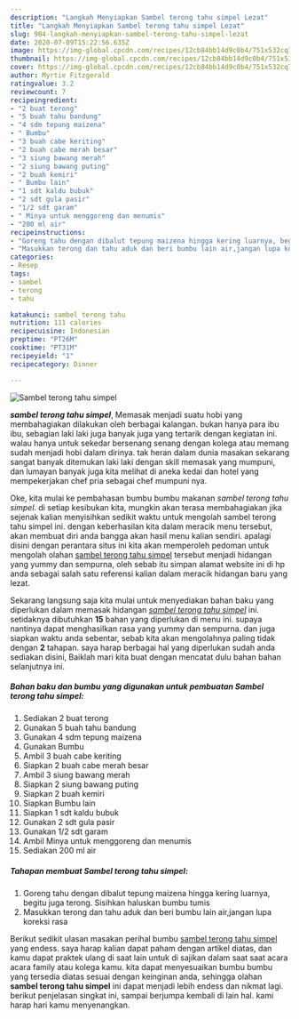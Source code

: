 ```yaml
---
description: "Langkah Menyiapkan Sambel terong tahu simpel Lezat"
title: "Langkah Menyiapkan Sambel terong tahu simpel Lezat"
slug: 904-langkah-menyiapkan-sambel-terong-tahu-simpel-lezat
date: 2020-07-09T15:22:56.635Z
image: https://img-global.cpcdn.com/recipes/12cb84bb14d9c0b4/751x532cq70/sambel-terong-tahu-simpel-foto-resep-utama.jpg
thumbnail: https://img-global.cpcdn.com/recipes/12cb84bb14d9c0b4/751x532cq70/sambel-terong-tahu-simpel-foto-resep-utama.jpg
cover: https://img-global.cpcdn.com/recipes/12cb84bb14d9c0b4/751x532cq70/sambel-terong-tahu-simpel-foto-resep-utama.jpg
author: Myrtie Fitzgerald
ratingvalue: 3.2
reviewcount: 7
recipeingredient:
- "2 buat terong"
- "5 buah tahu bandung"
- "4 sdm tepung maizena"
- " Bumbu"
- "3 buah cabe keriting"
- "2 buah cabe merah besar"
- "3 siung bawang merah"
- "2 siung bawang puting"
- "2 buah kemiri"
- " Bumbu lain"
- "1 sdt kaldu bubuk"
- "2 sdt gula pasir"
- "1/2 sdt garam"
- " Minya untuk menggoreng dan menumis"
- "200 ml air"
recipeinstructions:
- "Goreng tahu dengan dibalut tepung maizena hingga kering luarnya, begitu juga terong. Sisihkan haluskan bumbu tumis"
- "Masukkan terong dan tahu aduk dan beri bumbu lain air,jangan lupa koreksi rasa"
categories:
- Resep
tags:
- sambel
- terong
- tahu

katakunci: sambel terong tahu 
nutrition: 111 calories
recipecuisine: Indonesian
preptime: "PT26M"
cooktime: "PT31M"
recipeyield: "1"
recipecategory: Dinner

---
```



![Sambel terong tahu simpel](https://img-global.cpcdn.com/recipes/12cb84bb14d9c0b4/751x532cq70/sambel-terong-tahu-simpel-foto-resep-utama.jpg)

<b><i>sambel terong tahu simpel</i></b>, Memasak menjadi suatu hobi yang membahagiakan dilakukan oleh berbagai kalangan. bukan hanya para ibu ibu, sebagian laki laki juga banyak juga yang tertarik dengan kegiatan ini. walau hanya untuk sekedar bersenang senang dengan kolega atau memang sudah menjadi hobi dalam dirinya. tak heran dalam dunia masakan sekarang sangat banyak ditemukan laki laki dengan skill memasak yang mumpuni, dan lumayan banyak juga kita melihat di aneka kedai dan hotel yang mempekerjakan chef pria sebagai chef mumpuni nya.

Oke, kita mulai ke pembahasan bumbu bumbu makanan <i>sambel terong tahu simpel</i>. di setiap kesibukan kita, mungkin akan terasa membahagiakan jika sejenak kalian menyisihkan sedikit waktu untuk mengolah sambel terong tahu simpel ini. dengan keberhasilan kita dalam meracik menu tersebut, akan membuat diri anda bangga akan hasil menu kalian sendiri. apalagi disini dengan perantara situs ini kita akan memperoleh pedoman untuk mengolah olahan <u>sambel terong tahu simpel</u> tersebut menjadi hidangan yang yummy dan sempurna, oleh sebab itu simpan alamat website ini di hp anda sebagai salah satu referensi kalian dalam meracik hidangan baru yang lezat.




Sekarang langsung saja kita mulai untuk menyediakan bahan baku yang diperlukan dalam memasak hidangan <u><i>sambel terong tahu simpel</i></u> ini. setidaknya dibutuhkan <b>15</b> bahan yang diperlukan di menu ini. supaya nantinya dapat menghasilkan rasa yang yummy dan sempurna. dan juga siapkan waktu anda sebentar, sebab kita akan mengolahnya paling tidak dengan <b>2</b> tahapan. saya harap berbagai hal yang diperlukan sudah anda sediakan disini, Baiklah mari kita buat dengan mencatat dulu bahan bahan selanjutnya ini.

<!--inarticleads1-->

##### Bahan baku dan bumbu yang digunakan untuk pembuatan Sambel terong tahu simpel:

1. Sediakan 2 buat terong
1. Gunakan 5 buah tahu bandung
1. Gunakan 4 sdm tepung maizena
1. Gunakan  Bumbu
1. Ambil 3 buah cabe keriting
1. Siapkan 2 buah cabe merah besar
1. Ambil 3 siung bawang merah
1. Siapkan 2 siung bawang puting
1. Siapkan 2 buah kemiri
1. Siapkan  Bumbu lain
1. Siapkan 1 sdt kaldu bubuk
1. Gunakan 2 sdt gula pasir
1. Gunakan 1/2 sdt garam
1. Ambil  Minya untuk menggoreng dan menumis
1. Sediakan 200 ml air




<!--inarticleads2-->

##### Tahapan membuat Sambel terong tahu simpel:

1. Goreng tahu dengan dibalut tepung maizena hingga kering luarnya, begitu juga terong. Sisihkan haluskan bumbu tumis
1. Masukkan terong dan tahu aduk dan beri bumbu lain air,jangan lupa koreksi rasa




Berikut sedikit ulasan masakan perihal bumbu <u>sambel terong tahu simpel</u> yang endess. saya harap kalian dapat paham dengan artikel diatas, dan kamu dapat praktek ulang di saat lain untuk di sajikan dalam saat saat acara acara family atau kolega kamu. kita dapat menyesuaikan bumbu bumbu yang tersedia diatas sesuai dengan keinginan anda, sehingga olahan <b>sambel terong tahu simpel</b> ini dapat menjadi lebih endess dan nikmat lagi. berikut penjelasan singkat ini, sampai berjumpa kembali di lain hal. kami harap hari kamu menyenangkan.

